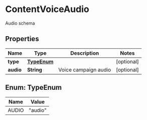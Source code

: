 

# ContentVoiceAudio

Audio schema

## Properties

| Name | Type | Description | Notes |
|------------ | ------------- | ------------- | -------------|
|**type** | [**TypeEnum**](#TypeEnum) |  |  [optional] |
|**audio** | **String** | Voice campaign audio |  [optional] |



## Enum: TypeEnum

| Name | Value |
|---- | -----|
| AUDIO | &quot;audio&quot; |



